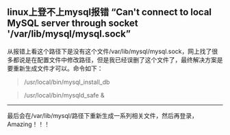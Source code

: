 ## linux上登不上mysql报错 “Can't connect to local MySQL server through socket '/var/lib/mysql/mysql.sock”


从报错上看这个路径下是没有这个文件/var/lib/mysql/mysql.sock，网上找了很多都说是在配置文件中修改路径，但是我已经误删了这个文件了，最终解决方案是要重新生成文件才可以。命令如下：

> /usr/local/bin/mysql_install_db

> /usr/local/bin/mysqld_safe & 

---
最后会在/var/lib/mysql/路径下重新生成一系列相关文件，然后再登录，Amazing！！！
